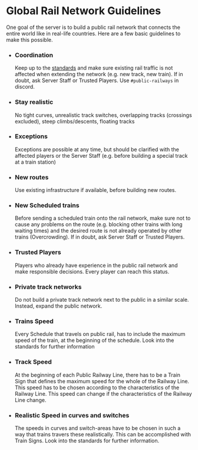 # Global Rail Network Guidelines
One goal of the server is to build a public rail network that connects the entire world like in real-life countries. Here are a few basic guidelines to make this possible.

- ### Coordination
  Keep up to the [standards](https://github.com/MisterJulsen/MinecraftCommunityServer/blob/main/standards.md) and make sure existing rail traffic is not affected when extending the network (e.g. new track, new train). If in doubt, ask Server Staff or Trusted Players. Use `#public-railways` in discord.
- ### Stay realistic
  No tight curves, unrealistic track switches, overlapping tracks (crossings excluded), steep climbs/descents, floating tracks
- ### Exceptions
  Exceptions are possible at any time, but should be clarified with the affected players or the Server Staff (e.g. before building a special track at a train station)
- ### New routes
  Use existing infrastructure if available, before building new routes.
- ### New Scheduled trains
  Before sending a scheduled train onto the rail network, make sure not to cause any problems on the route (e.g. blocking other trains with long waiting times) and the desired route is not already operated by other trains (Overcrowding). If in doubt, ask Server Staff or Trusted Players.
- ### Trusted Players
  Players who already have experience in the public rail network and make responsible decisions. Every player can reach this status.
- ### Private track networks
  Do not build a private track network next to the public in a similar scale. Instead, expand the public network.
- ### Trains Speed
  Every Schedule that travels on public rail, has to include the maximum speed of the train, at the beginning of the schedule. Look into the standards for further information
- ### Track Speed
  At the beginning of each Public Railway Line, there has to be a Train Sign that defines the maximum speed for the whole of the Railway Line. This speed has to be chosen according to the characteristics of the Railway Line. This speed can change if the characteristics of the Railway Line change.
- ### Realistic Speed in curves and switches
  The speeds in curves and switch-areas have to be chosen in such a way that trains travers these realistically. This can be accomplished with Train Signs. Look into the standards for further information.
